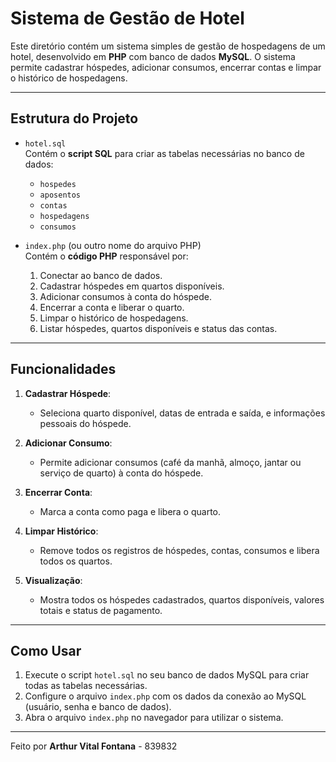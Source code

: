 # Sistema de Gestão de Hotel

Este diretório contém um sistema simples de gestão de hospedagens de um hotel, desenvolvido em **PHP** com banco de dados **MySQL**. O sistema permite cadastrar hóspedes, adicionar consumos, encerrar contas e limpar o histórico de hospedagens.

---

## Estrutura do Projeto

- `hotel.sql`  
  Contém o **script SQL** para criar as tabelas necessárias no banco de dados:
  - `hospedes`  
  - `aposentos`  
  - `contas`  
  - `hospedagens`  
  - `consumos`  

- `index.php` (ou outro nome do arquivo PHP)  
  Contém o **código PHP** responsável por:
  1. Conectar ao banco de dados.
  2. Cadastrar hóspedes em quartos disponíveis.
  3. Adicionar consumos à conta do hóspede.
  4. Encerrar a conta e liberar o quarto.
  5. Limpar o histórico de hospedagens.
  6. Listar hóspedes, quartos disponíveis e status das contas.

---

## Funcionalidades

1. **Cadastrar Hóspede**:  
   - Seleciona quarto disponível, datas de entrada e saída, e informações pessoais do hóspede.

2. **Adicionar Consumo**:  
   - Permite adicionar consumos (café da manhã, almoço, jantar ou serviço de quarto) à conta do hóspede.

3. **Encerrar Conta**:  
   - Marca a conta como paga e libera o quarto.

4. **Limpar Histórico**:  
   - Remove todos os registros de hóspedes, contas, consumos e libera todos os quartos.

5. **Visualização**:  
   - Mostra todos os hóspedes cadastrados, quartos disponíveis, valores totais e status de pagamento.

---

## Como Usar

1. Execute o script `hotel.sql` no seu banco de dados MySQL para criar todas as tabelas necessárias.  
2. Configure o arquivo `index.php` com os dados da conexão ao MySQL (usuário, senha e banco de dados).  
3. Abra o arquivo `index.php` no navegador para utilizar o sistema.

---

Feito por **Arthur Vital Fontana** - 839832
